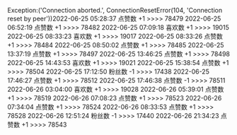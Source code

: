 Exception:('Connection aborted.', ConnectionResetError(104, 'Connection reset by peer'))2022-06-25  05:28:37   点赞数 +1 >>>> 78479
2022-06-25  06:52:19   点赞数 +1 >>>> 78482
2022-06-25  07:09:18   喜欢数 +1 >>>> 19015
2022-06-25  08:33:23   喜欢数 +1 >>>> 19017
2022-06-25  08:33:26   点赞数 +1 >>>> 78484
2022-06-25  08:50:02   点赞数 +1 >>>> 78485
2022-06-25  13:37:19   点赞数 +1 >>>> 78497
2022-06-25  13:46:25   点赞数 +1 >>>> 78498
2022-06-25  14:43:53   喜欢数 +1 >>>> 19021
2022-06-25  15:38:54   点赞数 +1 >>>> 78504
2022-06-25  17:12:50   粉丝数 -1 >>>> 17438
2022-06-25  17:46:27   点赞数 +1 >>>> 78512
2022-06-25  17:46:38   点赞数 -1 >>>> 78511
2022-06-26  03:04:00   喜欢数 +1 >>>> 19028
2022-06-26  05:39:01   点赞数 +1 >>>> 78519
2022-06-26  07:08:23   点赞数 +1 >>>> 78523
2022-06-26  07:34:04   点赞数 +1 >>>> 78524
2022-06-26  08:33:53   点赞数 +1 >>>> 78528
2022-06-26  12:51:24   粉丝数 -1 >>>> 17440
2022-06-26  21:34:23   点赞数 +1 >>>> 78543
